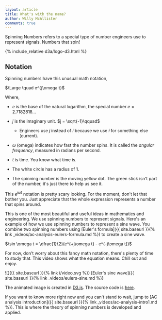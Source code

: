 ```yaml
---
layout: article
title: What's with the name?
author: Willy McAllister
comments: true
---
```


Spinning Numbers refers to a special type of number engineers use to represent signals. Numbers that spin!

{% include_relative d3a/logo-d3.html %}

## Notation

Spinning numbers have this unusual math notation,

$\Large \quad e^{j\omega t}$ 

Where,
* $e$ is the base of the natural logarithm, the special number $e = 2.7182818\ldots$  
* $j$ is the imaginary unit. $j = \sqrt{-1}\qquad$ 
    * Engineers use $j$ instead of $i$ because we use $i$ for something else (current).
* $\omega$ (omega) indicates how fast the number spins. It is called the *angular frequency*, measured in radians per second.
* $t$ is time. You know what time is.

* The white circle has a radius of $1$.
* The spinning number is the moving yellow dot. The green stick isn't part of the number, it's just there to help us see it.

This $e^{j\omega t}$ notation is pretty scary looking. For the moment, don't let that bother you. Just appreciate that the whole expression represents a number that spins around. 

This is one of the most beautiful and useful ideas in mathematics and engineering. We use spinning numbers to represent signals. Here's an example of how we use spinning numbers to represent a sine wave. You combine two spinning numbers using [Euler's formula]({{ site.baseurl }}{% link _videos/ac-analysis-eulers-formula.md %}) to create a sine wave.

$\sin \omega t = \dfrac{1}{2}(e^{+j\omega t} - e^{-j\omega t})$

For now, don't worry about this fancy math notation, there's plenty of time to study that. This video shows what the equation means. Chill out and enjoy.

![]({{ site.baseurl }}{% link i/video.svg %}) [Euler's sine wave]({{ site.baseurl }}{% link _videos/eulers-sine.md %})

The animated image is created in [D3.js](https://d3js.org). The source code is [here](https://github.com/willymcallister/spinningnumbers/tree/master/_articles/d3).

If you want to know more right now and you can't stand to wait, jump to [AC analysis introduction]({{ site.baseurl }}{% link _videos/ac-analysis-intro1.md %}). This is where the theory of spinning numbers is developed and applied.
